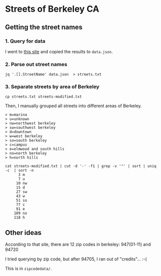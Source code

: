 # Streets of Berkeley CA

## Getting the street names

### 1. Query for data
I went to [this site](https://www.melissa.com/v2/lookups/addresssearch/?number=&street=&city=Berkeley&state=CA&zip=&fmt=json&id=) and copied the results to `data.json`.

### 2. Parse out street names
```
jq '.[].StreetName' data.json  > streets.txt
```

### 3. Separate streets by area of Berkeley
```
cp streets.txt streets-modified.txt
```

Then, I manually grouped all streets into different areas of Berkeley.

```
> m=marina
> u=unknown
> nw=northwest berkeley
> sw=southwest berkeley
> d=downtown
> w=west berkeley
> so=south berkeley
> c=campus
> e=elmwood and south hills
> no=north berkeley
> h=north hills
```

```
cat streets-modified.txt | cut -d '-' -f1 | grep -v '"' | sort | uniq -c  | sort -n
      3 m
      7 u
     10 nw
     15 d
     27 sw
     43 w
     51 so
     77 c
     91 e
    109 no
    118 h
```


## Other ideas

According to that site, there are 12 zip codes in berkeley:
947(01-11) and 94720

I tried querying by zip code, but after 94705, I ran out of "credits"... :-(

This is in `zipcodedata/`.
